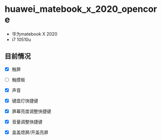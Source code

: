 # huawei_matebook_x_2020_opencore

- 华为matebook X 2020 
- i7 10510u

## 目前情况
- [x] 触屏
- [ ] 触摸板
- [x] 声音
- [x] 键盘灯快捷键
- [x] 屏幕亮度调整快捷键
- [x] 音量调整快捷键
- [x] 盒盖熄屏/开盖亮屏


